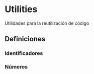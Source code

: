 # Utilities

Utilidades para la reutilización de código

## Definiciones

### Identificadores

### Números